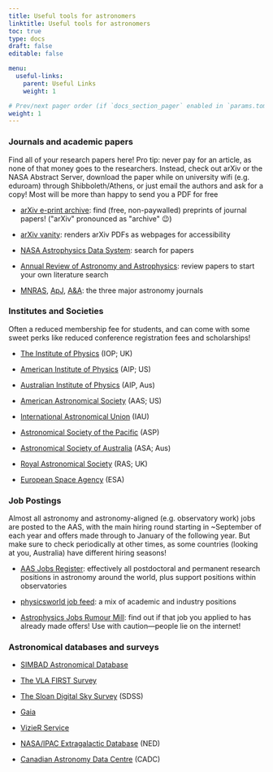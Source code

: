 ```yaml
---
title: Useful tools for astronomers
linktitle: Useful tools for astronomers
toc: true
type: docs
draft: false
editable: false

menu:
  useful-links:
    parent: Useful Links
    weight: 1

# Prev/next pager order (if `docs_section_pager` enabled in `params.toml`)
weight: 1
---
```


### Journals and academic papers

Find all of your research papers here! Pro tip: never pay for an article, as none of that money goes to the researchers. Instead, check out arXiv or the NASA Abstract Server, download the paper while on university wifi (e.g. eduroam) through Shibboleth/Athens, or just email the authors and ask for a copy! Most will be more than happy to send you a PDF for free

 - [arXiv e-print archive](https://arxiv.org/): find (free, non-paywalled) preprints of journal papers! ("arXiv" pronounced as "archive" :wink:)
 
 - [arXiv vanity](https://www.arxiv-vanity.com/): renders arXiv PDFs as webpages for accessibility
 
 - [NASA Astrophysics Data System](https://ui.adsabs.harvard.edu/): search for papers
 
 - [Annual Review of Astronomy and Astrophysics](https://www.annualreviews.org/journal/astro): review papers to start your own literature search
 
 - [MNRAS](https://academic.oup.com/mnras), [ApJ](https://iopscience.iop.org/journal/0004-637X), [A&A](https://www.aanda.org/): the three major astronomy journals

### Institutes and Societies

Often a reduced membership fee for students, and can come with some sweet perks like reduced conference registration fees and scholarships!

 - [The Institute of Physics](http://www.iop.org/) (IOP; UK)

 - [American Institute of Physics](https://www.aip.org/) (AIP; US)

 - [Australian Institute of Physics](https://aip.org.au/) (AIP, Aus)

 - [American Astronomical Society](https://aas.org/) (AAS; US)

 - [International Astronomical Union](https://www.iau.org/) (IAU)

 - [Astronomical Society of the Pacific](https://astrosociety.org/) (ASP)

 - [Astronomical Society of Australia](http://asa.astronomy.org.au/) (ASA; Aus)

 - [Royal Astronomical Society](https://ras.ac.uk/) (RAS; UK)

 - [European Space Agency](https://www.esa.int/) (ESA)
 
### Job Postings

Almost all astronomy and astronomy-aligned (e.g. observatory work) jobs are posted to the AAS, with the main hiring round starting in ~September of each year and offers made through to January of the following year. But make sure to check periodically at other times, as some countries (looking at you, Australia) have different hiring seasons!

 - [AAS Jobs Register](https://jobregister.aas.org/): effectively all postdoctoral and permanent research positions in astronomy around the world, plus support positions within observatories

 - [physicsworld job feed](https://brightrecruits.com/): a mix of academic and industry positions

 - [Astrophysics Jobs Rumour Mill](https://www.astrobetter.com/wiki/Rumor+Mill+Faculty-Staff): find out if that job you applied to has already made offers! Use with caution—people lie on the internet!
 
### Astronomical databases and surveys

 - [SIMBAD Astronomical Database](http://simbad.u-strasbg.fr/simbad/)
 
 - [The VLA FIRST Survey](http://sundog.stsci.edu/)
 
 - [The Sloan Digital Sky Survey](https://www.sdss.org/) (SDSS)
 
 - [Gaia](https://www.cosmos.esa.int/web/gaia)
 
 - [VizieR Service](http://vizier.u-strasbg.fr/cgi-bin/VizieR)
 
 - [NASA/IPAC Extragalactic Database](http://nedwww.ipac.caltech.edu/) (NED)
 
 - [Canadian Astronomy Data Centre](http://cadcwww.dao.nrc.ca/) (CADC)
